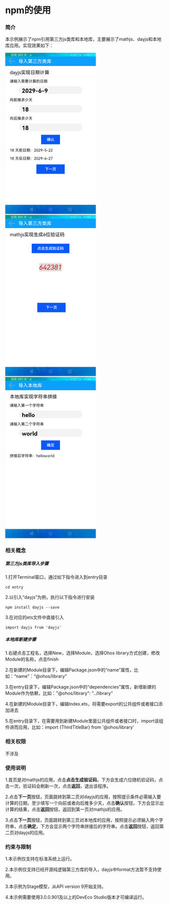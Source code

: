# npm的使用

### 简介

本示例展示了npm引用第三方js类库和本地库，主要展示了mathjs、dayjs和本地库应用。实现效果如下：

<img src="screenshots/device/date_page.png" style="zoom:50%;" />

<img src="screenshots/device/index.png" alt="index" style="zoom:50%;" />

<img src="screenshots/device/local_library.png" alt="local_library" style="zoom:50%;" />

### 相关概念

##### 第三方js类库导入步骤

1.打开Terminal窗口，通过如下指令进入到entry目录

    cd entry

2.以引入“dayjs”为例，执行以下指令进行安装

    npm install dayjs --save

3.在对应的ets文件中直接引入

    import dayjs from 'dayjs'

##### 本地库新建步骤

1.右键点击工程名，选择New，选择Module，选择Ohos library方式创建，修改Module的名称，点击finish

2.在新建的Module目录下，编辑Package.json中的“name”属性，比如：“name”：“@ohos/library”

3.在entry目录下，编辑Package.json中的“dependencies”属性，新增新建的Module作为依赖，比如："@ohos/library": "../library"

4.在新建的Module目录下，编辑Index.ets，将需要export的公共组件或者接口添加进去

5.在entry目录下，在需要用到新建Module里面公共组件或者接口时，import该组件进而应用，比如：import {ThirdTitleBar} from '@ohos/library'

### 相关权限

不涉及

### 使用说明

1.首页是对mathjs的应用，点击**点击生成验证码**，下方会生成六位随机验证码，点击一次，验证码会刷新一次，点击**返回**，退出该程序。

2.点击**下一页**按钮，页面跳转到第二页对dayjs的应用，按照提示条件必需输入要计算的日期，至少填写一个向前或者向后推多少天，点击**确认**按钮，下方会显示出计算的结果，点击**返回**按钮，返回到第一页对mathjs的应用。

3.点击**下一页**按钮，页面跳转到第三页对本地库的应用，按照提示必须输入两个字符串，点击**确定**，下方会显示两个字符串拼接后的字符串。点击**返回**按钮，返回第二页对dayjs的应用。

### 约束与限制

1.本示例仅支持在标准系统上运行。

2.本示例仅支持已经开源纯逻辑第三方库的导入，dayjs中format方法暂不支持使用。

3.本示例为Stage模型，从API version 9开始支持。

4.本示例需要使用3.0.0.901及以上的DevEco Studio版本才可编译运行。
